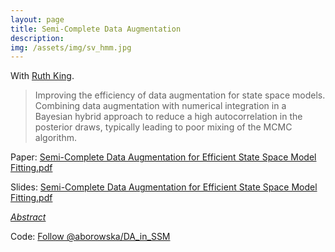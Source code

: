 ```yaml
---
layout: page
title: Semi-Complete Data Augmentation
description: 
img: /assets/img/sv_hmm.jpg
---
```


<script type="text/javascript">
 function showhide(id) {
    var e = document.getElementById(id);
    e.style.display = (e.style.display == 'block') ? 'none' : 'block';
 }
</script>
   
With [Ruth King](http://www.maths.ed.ac.uk/~rking33/).

> Improving the efficiency of data augmentation for state space models. Combining data augmentation with numerical integration in a Bayesian hybrid approach to reduce a high autocorrelation in the posterior draws, typically leading to poor mixing of the MCMC algorithm.


<i class="fa fa-download fa-ld" aria-hidden="true"></i> Paper: <a class="page-link" href="{{ '/research/Borowska, King - Semi-Complete Data Augmentation for Efficient State Space Model Fitting.pdf' | prepend: site.baseurl | prepend: site.url }}">Semi-Complete Data Augmentation for Efficient State Space Model Fitting.pdf</a>

<i class="fa fa-download fa-ld" aria-hidden="true"></i> Slides: <a class="page-link" href="{{ '/research/A.Borowska - Semi-Complete Data Augmentation for Efficient State Space Model Fitting.pdf' | prepend: site.baseurl | prepend: site.url }}">Semi-Complete Data Augmentation for Efficient State Space Model Fitting.pdf</a>

<i class="fa fa-sticky-note" aria-hidden="true"></i> <a href="javascript:showhide('scda')">_Abstract_</a>
<div id="scda" style="display:none;">
<p>  <div style="font-size:0.85em; text-align: justify;">
A novel efficient model-fitting algorithm for state space models is proposed. State space models are an intuitive and flexible class of models, frequently used due to the combination of their natural separation of the different mechanisms acting on the system of interest: the latent underlying system process; and the observation process. This flexibility, however, often comes at the price of substantially more complicated fitting of such models to data due to the associated likelihood being analytically intractable. For the general case a Bayesian data augmentation approach is often employed, where the true unknown states are treated as auxiliary variables and imputed within the MCMC algorithm. However, standard "vanilla" MCMC algorithms may perform very poorly due to high correlation between the imputed states and/or parameters, leading to the need for specialist algorithms. The proposed method circumvents the inefficiencies of traditional approaches by combining data augmentation with numerical integration in a Bayesian hybrid approach. This approach permits the use of standard "vanilla" updating algorithms that perform considerably better than the traditional approach in terms of considerably improved mixing and hence lower autocorrelation. A proposed semi-complete data augmentation algorithm is used in different application areas and associated types of models, leading to distinct implementation schemes and demonstrating efficiency gains in empirical studies.</div> </p>
</div>




Code: <a class="github-button" href="https://github.com/aborowska/DA_in_SSM" data-size="large" aria-label="Follow @aborowska/DA_in_SSM on GitHub">Follow @aborowska/DA_in_SSM</a>